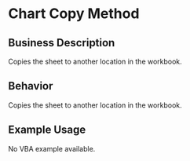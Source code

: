 # Chart Copy Method

## Business Description
Copies the sheet to another location in the workbook.

## Behavior
Copies the sheet to another location in the workbook.

## Example Usage
No VBA example available.